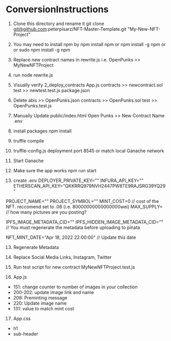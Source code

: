 # ConversionInstructions

1) Clone this directory and rename it
git clone git@github.com:peterpisarz/NFT-Master-Template.git "My-New-NFT-Project"


2) You may need to install npm by
npm install npm
or
npm install -g npm
or
or sudo npm install -g npm

3) Replace new contract names in rewrite.js
i.e. OpenPunks >> MyNewNFTProject

4) run
node rewrite.js

5) Visually verify
2_deploy_contracts
App.js
contracts >> newcontract.sol
test >> newtest.test.js
package.json

6) Delete
abis >> OpenPunks.json
contracts >> OpenPunks.sol
test >> OpenPunks.test.js

7) Manually Update
public/index.html Open Punks >> New Contract Name
.env

8) install packages
npm install

9) truffle compile

10) truffle-config.js deployment port 8545 or match local Ganache network

11) Start Ganache

11) Make sure the app works
npm run start

12) create .env
DEPLOYER_PRIVATE_KEY=""
INFURA_API_KEY=""
ETHERSCAN_API_KEY="QKKRRQ979NVH2447PW8TE9RAJSRG39YQ29"

PROJECT_NAME=""
PROJECT_SYMBOL=""
MINT_COST=0 // cost of the NFT. reccomend set to .08 (i.e. 80000000000000000wei)
MAX_SUPPLY= // how many pictures are you posting?

IPFS_IMAGE_METADATA_CID=""
IPFS_HIDDEN_IMAGE_METADATA_CID="" // You must regenerate the metadata before uploading to pinata

NFT_MINT_DATE="Apr 18, 2022 22:00:00" // Update this date

13) Regenerate Metadata

14) Replace Social Media Links, Instagram, Twitter

15) Run test script for new contract
MyNewNFTProject.test.js

16) App.js
- 151: change counter to number of images in your collection
- 200-202: update image link and name
- 208: Preminting message
- 220: Update image name
- 131: value to match mint cost

17) App.css
- h1
- sub-header